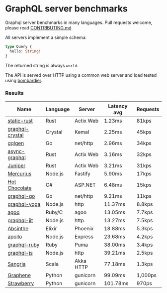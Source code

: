 <!-- README.md is generated from README.ecr, do not edit -->

# GraphQL server benchmarks

Graphql server benchmarks in many languages. Pull requests welcome, please read [CONTRIBUTING.md](CONTRIBUTING.md)

All servers implement a simple schema:

```graphql
type Query {
  hello: String!
}
```

The returned string is always `world`.

The API is served over HTTP using a common web server and load tested using [bombardier](https://github.com/codesenberg/bombardier).

### Results

| Name                          | Language      | Server          | Latency avg      | Requests      |
| ----------------------------  | ------------- | --------------- | ---------------- | ------------- |
| [static-rust](https://actix.rs/) | Rust | Actix Web | 1.23ms | 81kps |
| [graphql-crystal](https://github.com/graphql-crystal/graphql) | Crystal | Kemal | 2.25ms | 45kps |
| [gqlgen](https://github.com/99designs/gqlgen) | Go | net/http | 2.96ms | 34kps |
| [async-graphql](https://github.com/async-graphql/async-graphql) | Rust | Actix Web | 3.16ms | 32kps |
| [Juniper](https://github.com/graphql-rust/juniper) | Rust | Actix Web | 3.21ms | 31kps |
| [Mercurius](https://github.com/mercurius-js/mercurius) | Node.js | Fastify | 5.90ms | 17kps |
| [Hot Chocolate](https://github.com/ChilliCream/hotchocolate) | C# | ASP.NET | 6.48ms | 15kps |
| [graphql-go](https://github.com/graphql-go/graphql) | Go | net/http | 9.21ms | 11kps |
| [graphql-yoga](https://github.com/dotansimha/graphql-yoga) | Node.js | http | 11.37ms | 8.8kps |
| [agoo](https://github.com/ohler55/agoo) | Ruby/C | agoo | 13.05ms | 7.7kps |
| [graphql-jit](https://github.com/zalando-incubator/graphql-jit) | Node.js | http | 13.27ms | 7.5kps |
| [Absinthe](https://github.com/absinthe-graphql/absinthe) | Elixir | Phoenix | 18.88ms | 5.3kps |
| [apollo](https://github.com/apollographql/apollo-server) | Node.js | Express | 23.68ms | 4.2kps |
| [graphql-ruby](https://github.com/rmosolgo/graphql-ruby) | Ruby | Puma | 38.00ms | 3.4kps |
| [graphql-js](https://github.com/graphql/graphql-js) | Node.js | http | 39.21ms | 2.5kps |
| [Sangria](https://github.com/sangria-graphql/sangria) | Scala | Akka HTTP | 77.18ms | 1.3kps |
| [Graphene](https://github.com/graphql-python/graphene) | Python | gunicorn | 99.09ms | 1,000ps |
| [Strawberry](https://github.com/strawberry-graphql/strawberry) | Python | gunicorn | 101.78ms | 970ps |
